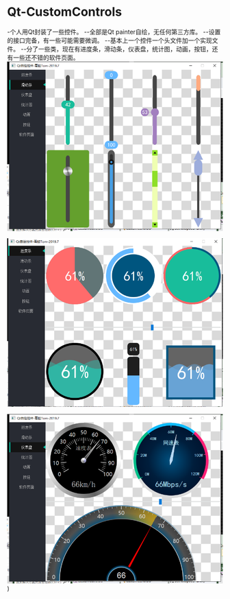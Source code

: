 # Qt-CustomControls
-个人用Qt封装了一些控件。
--全部是Qt painter自绘，无任何第三方库。
--设置的接口完备，有一些可能需要微调。
--基本上一个控件一个头文件加一个实现文件。
--分了一些类，现在有进度条，滑动条，仪表盘，统计图，动画，按钮，还有一些还不错的软件页面。
![image](https://github.com/ArmstrongOne/Qt-CustomControls/blob/master/project-image/sliderbar.png)


![image](https://github.com/ArmstrongOne/Qt-CustomControls/blob/master/project-image/progress.png)


![image](https://github.com/ArmstrongOne/Qt-CustomControls/blob/master/project-image/panel.png))

